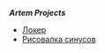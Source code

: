 ***Artem Projects***

* [Локер](https://github.com/Artexxx/Artem-python/blob/master/Cryptography/язлокодинг/loker.py)
* [Рисовалка синусов](https://github.com/Artexxx/Artem-python/blob/master/Application%7CWeb/%5Bapp%5DSinX.py)
